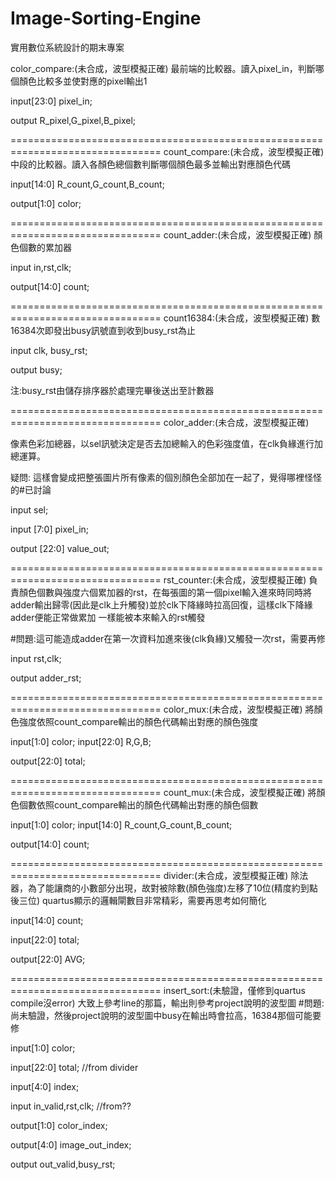 # Image-Sorting-Engine
實用數位系統設計的期末專案

color_compare:(未合成，波型模擬正確)
最前端的比較器。讀入pixel_in，判斷哪個顏色比較多並使對應的pixel輸出1

input[23:0] pixel_in;

output R_pixel,G_pixel,B_pixel;

================================================================================
count_compare:(未合成，波型模擬正確)
中段的比較器。讀入各顏色總個數判斷哪個顏色最多並輸出對應顏色代碼

input[14:0] R_count,G_count,B_count;

output[1:0] color;

================================================================================
count_adder:(未合成，波型模擬正確)
顏色個數的累加器

input in,rst,clk;

output[14:0] count;

================================================================================
count16384:(未合成，波型模擬正確)
數16384次即發出busy訊號直到收到busy_rst為止

input clk, busy_rst;

output busy;

注:busy_rst由儲存排序器於處理完畢後送出至計數器

================================================================================
color_adder:(未合成，波型模擬正確)

像素色彩加總器，以sel訊號決定是否去加總輸入的色彩強度值，在clk負緣進行加總運算。

疑問: 這樣會變成把整張圖片所有像素的個別顏色全部加在一起了，覺得哪裡怪怪的#已討論

input sel;

input [7:0] pixel_in;

output [22:0] value_out;

================================================================================
rst_counter:(未合成，波型模擬正確)
負責顏色個數與強度六個累加器的rst，在每張圖的第一個pixel輸入進來時同時將adder輸出歸零(因此是clk上升觸發)並於clk下降緣時拉高回復，這樣clk下降緣adder便能正常做累加
一樣能被本來輸入的rst觸發

#問題:這可能造成adder在第一次資料加進來後(clk負緣)又觸發一次rst，需要再修

input rst,clk;

output adder_rst;

================================================================================
color_mux:(未合成，波型模擬正確)
將顏色強度依照count_compare輸出的顏色代碼輸出對應的顏色強度

input[1:0] color;
input[22:0] R,G,B;

output[22:0] total;

================================================================================
count_mux:(未合成，波型模擬正確)
將顏色個數依照count_compare輸出的顏色代碼輸出對應的顏色個數

input[1:0] color;
input[14:0] R_count,G_count,B_count;

output[14:0] count;

================================================================================
divider:(未合成，波型模擬正確)
除法器，為了能讓商的小數部分出現，故對被除數(顏色強度)左移了10位(精度約到點後三位)
quartus顯示的邏輯閘數目非常精彩，需要再思考如何簡化

input[14:0] count;

input[22:0] total;

output[22:0] AVG;

================================================================================
insert_sort:(未驗證，僅修到quartus compile沒error)
大致上參考line的那篇，輸出則參考project說明的波型圖
#問題:尚未驗證，然後project說明的波型圖中busy在輸出時會拉高，16384那個可能要修

input[1:0] color;

input[22:0] total;  //from divider

input[4:0] index;

input in_valid,rst,clk;  //from??

output[1:0] color_index;

output[4:0] image_out_index;

output out_valid,busy_rst;

